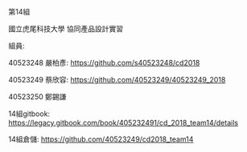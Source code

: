 第14組

國立虎尾科技大學 協同產品設計實習

組員:

40523248 嚴柏彥: https://github.com/s40523248/cd2018

40523249 蔡欣容: https://github.com/40523249/40523249_2018

40523250 鄭錫謙

14組gitbook: https://legacy.gitbook.com/book/405232491/cd_2018_team14/details

14組倉儲: https://github.com/40523249/cd2018_team14
